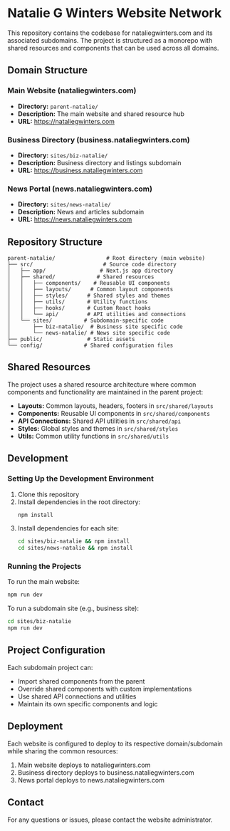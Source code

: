 # Natalie G Winters Website Network

This repository contains the codebase for nataliegwinters.com and its associated subdomains. The project is structured as a monorepo with shared resources and components that can be used across all domains.

## Domain Structure

### Main Website (nataliegwinters.com)
- **Directory:** `parent-natalie/`
- **Description:** The main website and shared resource hub
- **URL:** https://nataliegwinters.com

### Business Directory (business.nataliegwinters.com)
- **Directory:** `sites/biz-natalie/`
- **Description:** Business directory and listings subdomain
- **URL:** https://business.nataliegwinters.com

### News Portal (news.nataliegwinters.com)
- **Directory:** `sites/news-natalie/`
- **Description:** News and articles subdomain
- **URL:** https://news.nataliegwinters.com

## Repository Structure

```
parent-natalie/                # Root directory (main website)
├── src/                      # Source code directory
│   ├── app/                 # Next.js app directory
│   ├── shared/             # Shared resources
│   │   ├── components/    # Reusable UI components
│   │   ├── layouts/      # Common layout components
│   │   ├── styles/      # Shared styles and themes
│   │   ├── utils/       # Utility functions
│   │   ├── hooks/       # Custom React hooks
│   │   └── api/         # API utilities and connections
│   └── sites/          # Subdomain-specific code
│       ├── biz-natalie/  # Business site specific code
│       └── news-natalie/ # News site specific code
├── public/              # Static assets
└── config/             # Shared configuration files

```

## Shared Resources

The project uses a shared resource architecture where common components and functionality are maintained in the parent project:

- **Layouts:** Common layouts, headers, footers in `src/shared/layouts`
- **Components:** Reusable UI components in `src/shared/components`
- **API Connections:** Shared API utilities in `src/shared/api`
- **Styles:** Global styles and themes in `src/shared/styles`
- **Utils:** Common utility functions in `src/shared/utils`

## Development

### Setting Up the Development Environment

1. Clone this repository
2. Install dependencies in the root directory:
   ```bash
   npm install
   ```
3. Install dependencies for each site:
   ```bash
   cd sites/biz-natalie && npm install
   cd sites/news-natalie && npm install
   ```

### Running the Projects

To run the main website:
```bash
npm run dev
```

To run a subdomain site (e.g., business site):
```bash
cd sites/biz-natalie
npm run dev
```

## Project Configuration

Each subdomain project can:
- Import shared components from the parent
- Override shared components with custom implementations
- Use shared API connections and utilities
- Maintain its own specific components and logic

## Deployment

Each website is configured to deploy to its respective domain/subdomain while sharing the common resources:

1. Main website deploys to nataliegwinters.com
2. Business directory deploys to business.nataliegwinters.com
3. News portal deploys to news.nataliegwinters.com

## Contact

For any questions or issues, please contact the website administrator.
